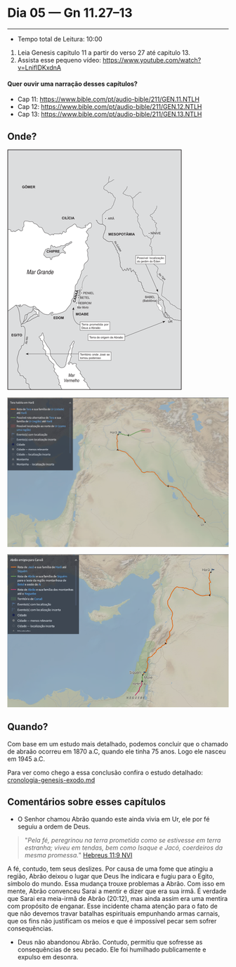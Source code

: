 # Dia 05 — Gn 11.27–13

---

- Tempo total de Leitura: 10:00

1. Leia Genesis capitulo 11 a partir do verso 27 até capitulo 13.
2. Assista esse pequeno vídeo: https://www.youtube.com/watch?v=LnifIDKxdnA


#### Quer ouvir uma narração desses capítulos?

- Cap 11: https://www.bible.com/pt/audio-bible/211/GEN.11.NTLH
- Cap 12: https://www.bible.com/pt/audio-bible/211/GEN.12.NTLH
- Cap 13: https://www.bible.com/pt/audio-bible/211/GEN.13.NTLH

## Onde? 

![img_10.png](img_10.png)

![img_11.png](img_11.png)

![img_12.png](img_12.png)

## Quando?

Com base em um estudo mais detalhado, podemos concluir que o chamado de abraão ocorreu em 1870 a.C, quando ele tinha 75 anos. Logo ele nasceu em 1945 a.C.

Para ver como chego a essa conclusão confira o estudo detalhado: [cronologia-genesis-exodo.md](../../estudos/temas-especificos/cronologia-genesis-exodo.md)

## Comentários sobre esses capítulos

- O Senhor chamou Abrão quando este ainda vivia em Ur, ele por fé seguiu a ordem de Deus.

>"*Pela fé, peregrinou na terra prometida como se estivesse em terra estranha; viveu em tendas, bem como Isaque e Jacó, coerdeiros da mesma promessa.*" [Hebreus 11:9 NVI](https://www.bible.com/pt/bible/compare/HEB.11.9)

A fé, contudo, tem seus deslizes. Por causa de uma fome que atingiu a região, Abrão deixou o lugar que Deus lhe indicara e fugiu para o Egito, símbolo do mundo. Essa mudança trouxe problemas a Abrão. Com isso em mente, Abrão convenceu Sarai a mentir e dizer que era sua irmã. É verdade que Sarai era meia-irmã de Abrão (20:12), mas ainda assim era uma mentira com propósito de enganar. Esse incidente chama atenção para o fato de que não devemos travar batalhas espirituais empunhando armas carnais, que os fins não justificam os meios e que é impossível pecar sem sofrer consequências.

- Deus não abandonou Abrão. Contudo, permitiu que sofresse as consequências de seu pecado. Ele foi humilhado publicamente e expulso em desonra.







